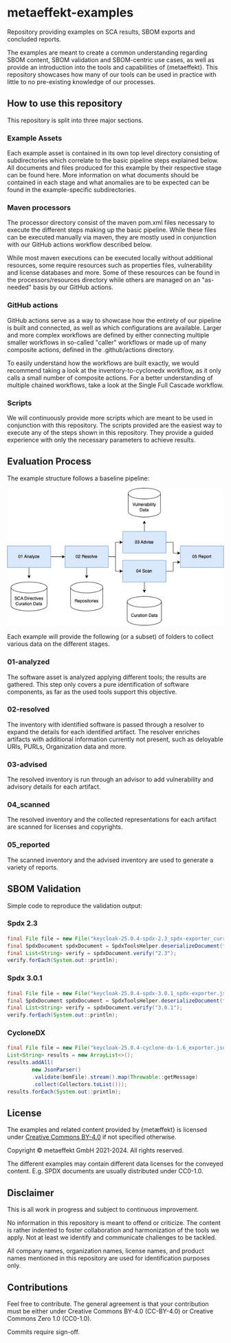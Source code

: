 # metaeffekt-examples

Repository providing examples on SCA results, SBOM exports and concluded reports.

The examples are meant to create a common understanding regarding SBOM content, SBOM validation and SBOM-centric use 
cases, as well as provide an introduction into the tools and capabilities of {metaeffekt}. This repository
showcases how many of our tools can be used in practice with little to no pre-existing knowledge of our processes.

## How to use this repository

This repository is split into three major sections.

### Example Assets

Each example asset is contained in its own top level directory consisting of subdirectories which correlate to the basic
pipeline steps explained below. All documents and files produced for this example by their respective stage can be found here.
More information on what documents should be contained in each stage and what anomalies are to be expected can be found in
the example-specific subdirectories.

### Maven processors

The processor directory consist of the maven pom.xml files necessary to execute the different steps making up the basic pipeline.
While these files can be executed manually via maven, they are mostly used in conjunction with our GitHub actions workflow described
below. 

While most maven executions can be executed locally without additional resources, some require resources such as properties
files, vulnerability and license databases and more. Some of these resources can be found in the processors/resources directory
while others are managed on an "as-needed" basis by our GitHub actions.

### GitHub actions

GitHub actions serve as a way to showcase how the entirety of our pipeline is built and connected, as well as which configurations
are available. Larger and more complex workflows are defined by either connecting multiple smaller workflows in so-called "caller"
workflows or made up of many composite actions, defined in the .github/actions directory.

To easily understand how the workflows are built exactly, we would recommend taking a look at the inventory-to-cyclonedx workflow,
as it only calls a small number of composite actions. For a better understanding of multiple chained workflows, take a look at the 
Single Full Cascade workflow.

### Scripts

We will continuously provide more scripts which are meant to be used in conjunction with this repository. The scripts provided
are the easiest way to execute any of the steps shown in this repository. They provide a guided experience with only the necessary
parameters to achieve results. 

## Evaluation Process

The example structure follows a baseline pipeline:

![Basic Pipeline](docs/basic-pipeline.png)

Each example will provide the following (or a subset) of folders to collect various data
on the different stages.

### 01-analyzed

The software asset is analyzed applying different tools; the results are gathered.
This step only covers a pure identification of software components, as far as the used
tools support this objective.

### 02-resolved

The inventory with identified software is passed through a resolver to expand
the details for each identified artifact. The resolver enriches artifacts with additional information
currently not present, such as deloyable URIs, PURLs, Organization data and more.

### 03-advised

The resolved inventory is run through an advisor to add vulnerability and advisory
details for each artifact.

### 04_scanned

The resolved inventory and the collected representations for each artifact are
scanned for licenses and copyrights.

### 05_reported

The scanned inventory and the advised inventory are used to generate a variety of reports.

## SBOM Validation

Simple code to reproduce the validation output:

### Spdx 2.3
```java
final File file = new File("keycloak-25.0.4-spdx-2.3_spdx-exporter_current.json");
final SpdxDocument spdxDocument = SpdxToolsHelper.deserializeDocument(file);
final List<String> verify = spdxDocument.verify("2.3");
verify.forEach(System.out::println);
```

### Spdx 3.0.1
```java
final File file = new File("keycloak-25.0.4-spdx-3.0.1_spdx-exporter.json");
final SpdxDocument spdxDocument = SpdxToolsHelper.deserializeDocument(file);
final List<String> verify = spdxDocument.verify("3.0.1");
verify.forEach(System.out::println);
```

### CycloneDX
```java
final File file = new File("keycloak-25.0.4-cyclone-dx-1.6_exporter.json");
List<String> results = new ArrayList<>();
results.addAll(
        new JsonParser()
        .validate(bomFile).stream().map(Throwable::getMessage)
        .collect(Collectors.toList()));
results.forEach(System.out::println);
```

## License

The examples and related content provided by {metæffekt} is licensed under [Creative Commons BY-4.0](LICENSE) if not
specified otherwise.

Copyright © metaeffekt GmbH 2021-2024. All rights reserved.

The different examples may contain different data licenses for the conveyed content. E.g. SPDX documents are usually
distributed under CC0-1.0.

## Disclaimer

This is all work in progress and subject to continuous improvement.

No information in this repository is meant to offend or criticize. The content is rather indented to foster
collaboration and harmonization of the tools we apply. Not at least we identify and communicate challenges to be tackled.

All company names, organization names, license names, and product names mentioned in this repository are used for
identification purposes only.

## Contributions

Feel free to contribute. The general agreement is that your contribution must be either under Creative Commons BY-4.0
(CC-BY-4.0) or Creative Commons Zero 1.0 (CC0-1.0).

Commits require sign-off.
